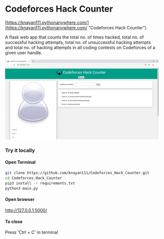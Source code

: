 # Codeforces Hack Counter
[https://knayan111.pythonanywhere.com/](https://knayan111.pythonanywhere.com/ "Codeforces Hack Counter")

A flask web app that counts the total no. of times hacked, total no. of successful hacking attempts, total no. of unsuccessful hacking attempts and total no. of hacking attempts in all coding contests on Codeforces of a given user handle.

![Demo](/demo.gif)

### Try it locally

#### Open Terminal
```bash
git clone https://github.com/knayan111/Codeforces_Hack_Counter.git
cd Codeforces_Hack_Counter
pip3 install -r requirements.txt
python3 main.py
```

#### Open browser
http://127.0.0.1:5000/

#### To close
Press 'Ctrl + C' in terminal
